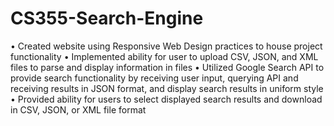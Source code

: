 # CS355-Search-Engine
•	Created website using Responsive Web Design practices to house project functionality
•	Implemented ability for user to upload CSV, JSON, and XML files to parse and display information in files
•	Utilized Google Search API to provide search functionality by receiving user input, querying API and receiving results in JSON format, and display search results in uniform style
•	Provided ability for users to select displayed search results and download in CSV, JSON, or XML file format
